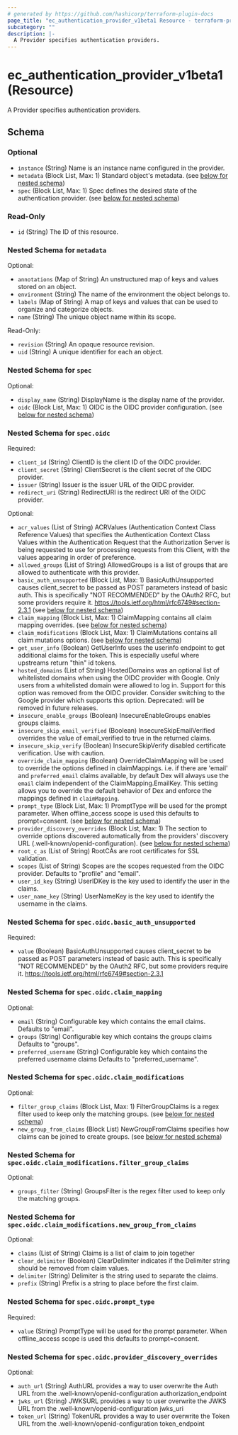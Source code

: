 ```yaml
---
# generated by https://github.com/hashicorp/terraform-plugin-docs
page_title: "ec_authentication_provider_v1beta1 Resource - terraform-provider-ec"
subcategory: ""
description: |-
  A Provider specifies authentication providers.
---
```


# ec_authentication_provider_v1beta1 (Resource)

A Provider specifies authentication providers.



<!-- schema generated by tfplugindocs -->
## Schema

### Optional

- `instance` (String) Name is an instance name configured in the provider.
- `metadata` (Block List, Max: 1) Standard object's metadata. (see [below for nested schema](#nestedblock--metadata))
- `spec` (Block List, Max: 1) Spec defines the desired state of the authentication provider. (see [below for nested schema](#nestedblock--spec))

### Read-Only

- `id` (String) The ID of this resource.

<a id="nestedblock--metadata"></a>
### Nested Schema for `metadata`

Optional:

- `annotations` (Map of String) An unstructured map of keys and values stored on an object.
- `environment` (String) The name of the environment the object belongs to.
- `labels` (Map of String) A map of keys and values that can be used to organize and categorize objects.
- `name` (String) The unique object name within its scope.

Read-Only:

- `revision` (String) An opaque resource revision.
- `uid` (String) A unique identifier for each an object.


<a id="nestedblock--spec"></a>
### Nested Schema for `spec`

Optional:

- `display_name` (String) DisplayName is the display name of the provider.
- `oidc` (Block List, Max: 1) OIDC is the OIDC provider configuration. (see [below for nested schema](#nestedblock--spec--oidc))

<a id="nestedblock--spec--oidc"></a>
### Nested Schema for `spec.oidc`

Required:

- `client_id` (String) ClientID is the client ID of the OIDC provider.
- `client_secret` (String) ClientSecret is the client secret of the OIDC provider.
- `issuer` (String) Issuer is the issuer URL of the OIDC provider.
- `redirect_uri` (String) RedirectURI is the redirect URI of the OIDC provider.

Optional:

- `acr_values` (List of String) ACRValues (Authentication Context Class Reference Values) that specifies the Authentication Context Class Values within the Authentication Request that the Authorization Server is being requested to use for processing requests from this Client, with the values appearing in order of preference.
- `allowed_groups` (List of String) AllowedGroups is a list of groups that are allowed to authenticate with this provider.
- `basic_auth_unsupported` (Block List, Max: 1) BasicAuthUnsupported causes client_secret to be passed as POST parameters instead of basic auth. This is specifically "NOT RECOMMENDED" by the OAuth2 RFC, but some providers require it.  https://tools.ietf.org/html/rfc6749#section-2.3.1 (see [below for nested schema](#nestedblock--spec--oidc--basic_auth_unsupported))
- `claim_mapping` (Block List, Max: 1) ClaimMapping contains all claim mapping overrides. (see [below for nested schema](#nestedblock--spec--oidc--claim_mapping))
- `claim_modifications` (Block List, Max: 1) ClaimMutations contains all claim mutations options. (see [below for nested schema](#nestedblock--spec--oidc--claim_modifications))
- `get_user_info` (Boolean) GetUserInfo uses the userinfo endpoint to get additional claims for the token. This is especially useful where upstreams return "thin" id tokens.
- `hosted_domains` (List of String) HostedDomains was an optional list of whitelisted domains when using the OIDC provider with Google. Only users from a whitelisted domain were allowed to log in. Support for this option was removed from the OIDC provider. Consider switching to the Google provider which supports this option.  Deprecated: will be removed in future releases.
- `insecure_enable_groups` (Boolean) InsecureEnableGroups enables groups claims.
- `insecure_skip_email_verified` (Boolean) InsecureSkipEmailVerified overrides the value of email_verified to true in the returned claims.
- `insecure_skip_verify` (Boolean) InsecureSkipVerify disabled certificate verification. Use with caution.
- `override_claim_mapping` (Boolean) OverrideClaimMapping will be used to override the options defined in claimMappings. i.e. if there are 'email' and `preferred_email` claims available, by default Dex will always use the `email` claim independent of the ClaimMapping.EmailKey. This setting allows you to override the default behavior of Dex and enforce the mappings defined in `claimMapping`.
- `prompt_type` (Block List, Max: 1) PromptType will be used for the prompt parameter. When offline_access scope is used this defaults to prompt=consent. (see [below for nested schema](#nestedblock--spec--oidc--prompt_type))
- `provider_discovery_overrides` (Block List, Max: 1) The section to override options discovered automatically from the providers' discovery URL (.well-known/openid-configuration). (see [below for nested schema](#nestedblock--spec--oidc--provider_discovery_overrides))
- `root_c_as` (List of String) RootCAs are root certificates for SSL validation.
- `scopes` (List of String) Scopes are the scopes requested from the OIDC provider. Defaults to "profile" and "email".
- `user_id_key` (String) UserIDKey is the key used to identify the user in the claims.
- `user_name_key` (String) UserNameKey is the key used to identify the username in the claims.

<a id="nestedblock--spec--oidc--basic_auth_unsupported"></a>
### Nested Schema for `spec.oidc.basic_auth_unsupported`

Required:

- `value` (Boolean) BasicAuthUnsupported causes client_secret to be passed as POST parameters instead of basic auth. This is specifically "NOT RECOMMENDED" by the OAuth2 RFC, but some providers require it.  https://tools.ietf.org/html/rfc6749#section-2.3.1


<a id="nestedblock--spec--oidc--claim_mapping"></a>
### Nested Schema for `spec.oidc.claim_mapping`

Optional:

- `email` (String) Configurable key which contains the email claims. Defaults to "email".
- `groups` (String) Configurable key which contains the groups claims Defaults to "groups".
- `preferred_username` (String) Configurable key which contains the preferred username claims Defaults to "preferred_username".


<a id="nestedblock--spec--oidc--claim_modifications"></a>
### Nested Schema for `spec.oidc.claim_modifications`

Optional:

- `filter_group_claims` (Block List, Max: 1) FilterGroupClaims is a regex filter used to keep only the matching groups. (see [below for nested schema](#nestedblock--spec--oidc--claim_modifications--filter_group_claims))
- `new_group_from_claims` (Block List) NewGroupFromClaims specifies how claims can be joined to create groups. (see [below for nested schema](#nestedblock--spec--oidc--claim_modifications--new_group_from_claims))

<a id="nestedblock--spec--oidc--claim_modifications--filter_group_claims"></a>
### Nested Schema for `spec.oidc.claim_modifications.filter_group_claims`

Optional:

- `groups_filter` (String) GroupsFilter is the regex filter used to keep only the matching groups.


<a id="nestedblock--spec--oidc--claim_modifications--new_group_from_claims"></a>
### Nested Schema for `spec.oidc.claim_modifications.new_group_from_claims`

Optional:

- `claims` (List of String) Claims is a list of claim to join together
- `clear_delimiter` (Boolean) ClearDelimiter indicates if the Delimiter string should be removed from claim values.
- `delimiter` (String) Delimiter is the string used to separate the claims.
- `prefix` (String) Prefix is a string to place before the first claim.



<a id="nestedblock--spec--oidc--prompt_type"></a>
### Nested Schema for `spec.oidc.prompt_type`

Required:

- `value` (String) PromptType will be used for the prompt parameter. When offline_access scope is used this defaults to prompt=consent.


<a id="nestedblock--spec--oidc--provider_discovery_overrides"></a>
### Nested Schema for `spec.oidc.provider_discovery_overrides`

Optional:

- `auth_url` (String) AuthURL provides a way to user overwrite the Auth URL from the .well-known/openid-configuration authorization_endpoint
- `jwks_url` (String) JWKSURL provides a way to user overwrite the JWKS URL from the .well-known/openid-configuration jwks_uri
- `token_url` (String) TokenURL provides a way to user overwrite the Token URL from the .well-known/openid-configuration token_endpoint
